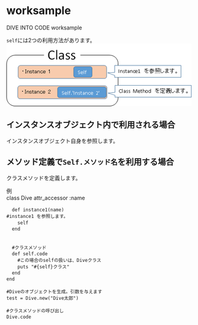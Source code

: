 ﻿# worksample
DIVE INTO CODE worksample  
 

`self`には2つの利用方法があります。  
<img src="img/Self.png" alt="Selfの使い方" title="Self画像">


## インスタンスオブジェクト内で利用される場合
インスタンスオブジェクト自身を参照します。

## メソッド定義で`Self.メソッド名`を利用する場合
クラスメソッドを定義します。　　
  
例  
	class Dive
	  attr_accessor :name

	  def instance1(name)
	#instance1 を参照します。
		self　　
	  end


	  #クラスメソッド
	  def self.code
	    #この場合のselfの扱いは、Diveクラス
	    puts "#{self}クラス"
	  end
	end

	#Diveのオブジェクトを生成。引数を与えます
	test = Dive.new("Dive太郎")

	#クラスメソッドの呼び出し
	Dive.code